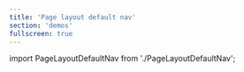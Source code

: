 ```yaml
---
title: 'Page layout default nav'
section: 'demos'
fullscreen: true
---
```


import PageLayoutDefaultNav from './PageLayoutDefaultNav';

<PageLayoutDefaultNav />
